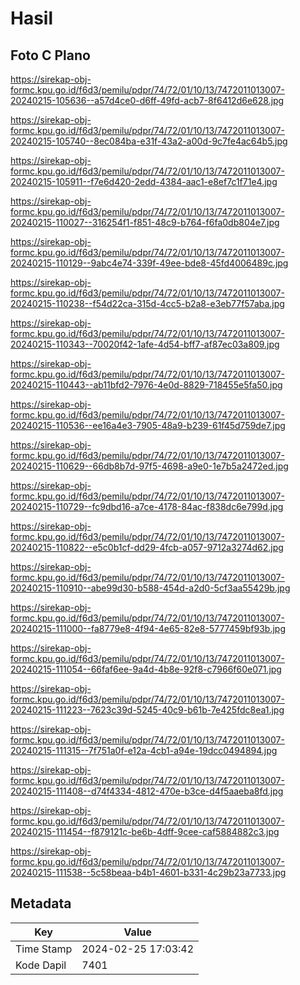 # Hasil

## Foto C Plano

https://sirekap-obj-formc.kpu.go.id/f6d3/pemilu/pdpr/74/72/01/10/13/7472011013007-20240215-105636--a57d4ce0-d6ff-49fd-acb7-8f6412d6e628.jpg

https://sirekap-obj-formc.kpu.go.id/f6d3/pemilu/pdpr/74/72/01/10/13/7472011013007-20240215-105740--8ec084ba-e31f-43a2-a00d-9c7fe4ac64b5.jpg

https://sirekap-obj-formc.kpu.go.id/f6d3/pemilu/pdpr/74/72/01/10/13/7472011013007-20240215-105911--f7e6d420-2edd-4384-aac1-e8ef7c1f71e4.jpg

https://sirekap-obj-formc.kpu.go.id/f6d3/pemilu/pdpr/74/72/01/10/13/7472011013007-20240215-110027--316254f1-f851-48c9-b764-f6fa0db804e7.jpg

https://sirekap-obj-formc.kpu.go.id/f6d3/pemilu/pdpr/74/72/01/10/13/7472011013007-20240215-110129--9abc4e74-339f-49ee-bde8-45fd4006489c.jpg

https://sirekap-obj-formc.kpu.go.id/f6d3/pemilu/pdpr/74/72/01/10/13/7472011013007-20240215-110238--f54d22ca-315d-4cc5-b2a8-e3eb77f57aba.jpg

https://sirekap-obj-formc.kpu.go.id/f6d3/pemilu/pdpr/74/72/01/10/13/7472011013007-20240215-110343--70020f42-1afe-4d54-bff7-af87ec03a809.jpg

https://sirekap-obj-formc.kpu.go.id/f6d3/pemilu/pdpr/74/72/01/10/13/7472011013007-20240215-110443--ab11bfd2-7976-4e0d-8829-718455e5fa50.jpg

https://sirekap-obj-formc.kpu.go.id/f6d3/pemilu/pdpr/74/72/01/10/13/7472011013007-20240215-110536--ee16a4e3-7905-48a9-b239-61f45d759de7.jpg

https://sirekap-obj-formc.kpu.go.id/f6d3/pemilu/pdpr/74/72/01/10/13/7472011013007-20240215-110629--66db8b7d-97f5-4698-a9e0-1e7b5a2472ed.jpg

https://sirekap-obj-formc.kpu.go.id/f6d3/pemilu/pdpr/74/72/01/10/13/7472011013007-20240215-110729--fc9dbd16-a7ce-4178-84ac-f838dc6e799d.jpg

https://sirekap-obj-formc.kpu.go.id/f6d3/pemilu/pdpr/74/72/01/10/13/7472011013007-20240215-110822--e5c0b1cf-dd29-4fcb-a057-9712a3274d62.jpg

https://sirekap-obj-formc.kpu.go.id/f6d3/pemilu/pdpr/74/72/01/10/13/7472011013007-20240215-110910--abe99d30-b588-454d-a2d0-5cf3aa55429b.jpg

https://sirekap-obj-formc.kpu.go.id/f6d3/pemilu/pdpr/74/72/01/10/13/7472011013007-20240215-111000--fa8779e8-4f94-4e65-82e8-5777459bf93b.jpg

https://sirekap-obj-formc.kpu.go.id/f6d3/pemilu/pdpr/74/72/01/10/13/7472011013007-20240215-111054--66faf6ee-9a4d-4b8e-92f8-c7966f60e071.jpg

https://sirekap-obj-formc.kpu.go.id/f6d3/pemilu/pdpr/74/72/01/10/13/7472011013007-20240215-111223--7623c39d-5245-40c9-b61b-7e425fdc8ea1.jpg

https://sirekap-obj-formc.kpu.go.id/f6d3/pemilu/pdpr/74/72/01/10/13/7472011013007-20240215-111315--7f751a0f-e12a-4cb1-a94e-19dcc0494894.jpg

https://sirekap-obj-formc.kpu.go.id/f6d3/pemilu/pdpr/74/72/01/10/13/7472011013007-20240215-111408--d74f4334-4812-470e-b3ce-d4f5aaeba8fd.jpg

https://sirekap-obj-formc.kpu.go.id/f6d3/pemilu/pdpr/74/72/01/10/13/7472011013007-20240215-111454--f879121c-be6b-4dff-9cee-caf5884882c3.jpg

https://sirekap-obj-formc.kpu.go.id/f6d3/pemilu/pdpr/74/72/01/10/13/7472011013007-20240215-111538--5c58beaa-b4b1-4601-b331-4c29b23a7733.jpg


## Metadata

| Key        | Value               |
| ---------- | ------------------- |
| Time Stamp | 2024-02-25 17:03:42 |
| Kode Dapil | 7401                |



